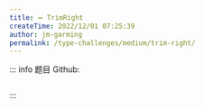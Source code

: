 ```yaml
---
title: ➖ TrimRight
createTime: 2022/12/01 07:25:39
author: jm-garming
permalink: /type-challenges/medium/trim-right/
---
```


::: info 题目
Github: []()

```ts

```

:::
